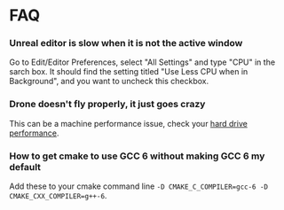 
# FAQ

### Unreal editor is slow when it is not the active window

Go to Edit/Editor Preferences, select "All Settings" and type "CPU" in the sarch box. 
It should find the setting titled "Use Less CPU when in Background", and you want to uncheck this checkbox.

### Drone doesn't fly properly, it just goes crazy

This can be a machine performance issue, check your [hard drive performance](hard_drive.md).

### How to get cmake to use GCC 6 without making GCC 6 my default

Add these to your cmake command line `-D CMAKE_C_COMPILER=gcc-6 -D CMAKE_CXX_COMPILER=g++-6`.

